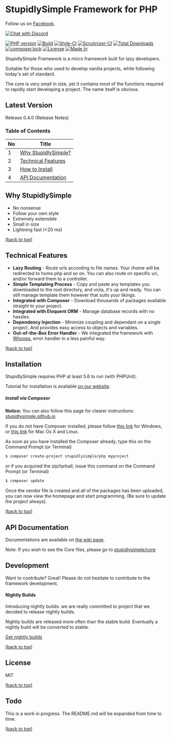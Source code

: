 # StupidlySimple Framework for PHP

Follow us on [Facebook](https://www.facebook.com/stupidlysimpleframework).

[![Chat with Discord](https://i.imgur.com/imbJExE.jpg)](https://discord.gg/EQ4w9Cs)

[![PHP version](https://badge.fury.io/ph/stupidlysimple%2Fphp.svg)](https://badge.fury.io/ph/stupidlysimple%2Fphp) [![Build](https://api.travis-ci.org/stupidlysimple/php.svg)](https://travis-ci.org/stupidlysimple/php) [![Style-CI](https://styleci.io/repos/62019007/shield?branch=master)](https://styleci.io/repos/62019007)  [![Scrutinizer-CI](https://www.scrutinizer-ci.com/g/stupidlysimple/php/badges/quality-score.png?b=master)](https://scrutinizer-ci.com/g/stupidlysimple/php/)  [![Total Downloads](https://poser.pugx.org/stupidlysimple/php/downloads)](https://packagist.org/packages/stupidlysimple/php)
[![composer.lock](https://poser.pugx.org/stupidlysimple/php/composerlock)](https://packagist.org/packages/stupidlysimple/php)
[![License](https://img.shields.io/:license-mit-blue.svg)](https://github.com/stupidlysimple/php/blob/master/LICENSE)
[![Made In](https://img.shields.io/badge/made%20in-Malaysia-red.svg)](https://www.google.com/search?q=malaysia)

StupidlySimple Framework is a micro framework built for lazy developers. 

Suitable for those who used to develop vanilla projects, while following today's set of standard. 

The core is very small in size, yet it contains most of the functions required to rapidly start developing a project. The name itself is obvious.

Latest Version
----
Release 0.4.0 (Release Notes)

### Table of Contents
| No | Title                                              |
|----|----------------------------------------------------|
| 1  | [Why StupidlySimple?](#why-stupidlysimple) |
| 2  | [Technical Features](#technical-features)          |
| 3  | [How to Install](#installation)                    |
| 4  | [API Documentation](#api-documentation)            |


Why StupidlySimple
----
  - No nonsense
  - Follow your own style
  - Extremely extensible
  - Small in size
  - Lightning fast (<20 ms)

[[back to top]](#table-of-contents)

Technical Features
----
  - **Lazy Routing** - Route urls according to file names. Your /home will be redirected to home.php and so on. You can also route on specific uri, and/or forward them to a controller.
  - **Simple Templating Process** - Copy and paste any templates you downloaded to the root directory, and viola, it's up and ready. You can still manage template them however that suits your likings.
  - **Integrated with Composer** - Download thousands of packages available straight to your project.
  - **Integrated with Eloquent ORM** - Manage database records with no hassles. 
  - **Dependency Injection** - Minimize coupling and dependant on a single project. And provides easy access to objects and variables.
  - **Out-of-the-Box Error Handler** - We integrated the framework with [Whoops](https://filp.github.io/whoops/), error handler in a less painful way.

[[back to top]](#table-of-contents)

Installation
----
StupidlySimple requires PHP at least 5.6 to run (with PHPUnit). 

Tutorial for installation is available [on our website](https://stupidlysimple.github.io/generic.html).

##### Install via Composer

**Notice:** You can also follow this page for clearer instructions: 
[stupidlysimple.github.io](https://stupidlysimple.github.io/how-to-install.html)

If you do not have Composer installed, please follow [this link](https://getcomposer.org/doc/00-intro.md#using-the-installer) for Windows, or [this link](https://getcomposer.org/doc/00-intro.md#downloading-the-composer-executable) for Mac Os X and Linux.

As soon as you have installed the Composer already, type this on the Command Prompt (or Terminal)
```sh
$ composer create-project stupidlysimple/php myproject
```

or if you acquired the zip/tarball, issue this command on the Command Prompt (or Terminal)
```sh
$ composer update
```

Once the vendor file is created and all of the packages has been uploaded, you can now view the homepage and start programming. (Be sure to update the project always).

[[back to top]](#table-of-contents)

API Documentation
----
Documentations are available on [the wiki page](https://github.com/stupidlysimple/php/wiki).

Note: If you wish to see the Core files, please go to <a href="https://github.com/stupidlysimple/core">stupidlysimple/core</a>

Development
----
Want to contribute? Great! Please do not hesitate to contribute to the framework development.

#### Nightly Builds
Introducing nightly builds: we are really committed to project that we decided to release nightly builds.

Nightly builds are released more often than the stable build. Eventually a nightly build will be converted to stable.

[Get nightly builds](https://github.com/stupidlysimple/php/wiki/Nightly-Builds)

[[back to top]](#table-of-contents)

License
----
MIT

[[back to top]](#table-of-contents)

Todo
----
This is a work in progress. The README.md will be expanded from time to time.

[[back to top]](#table-of-contents)
